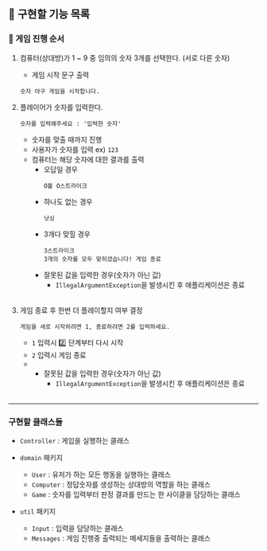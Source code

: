 ## 🎯 구현할 기능 목록

### 🚀 게임 진행 순서
1. 컴퓨터(상대방)가 1 ~ 9 중 임의의 숫자 3개를 선택한다. (서로 다른 숫자)
    - 게임 시작 문구 출력
    ```
    숫자 야구 게임을 시작합니다.
    ```
2. 플레이어가 숫자를 입력한다.
   ```
   숫자를 입력해주세요 : '입력한 숫자'
   ```
    - 숫자를 맞출 때까지 진행
    - 사용자가 숫자를 입력 ex) `123`
    - 컴퓨터는 해당 숫자에 대한 결과를 출력
        - 오답일 경우
          ```
          O볼 O스트라이크
          ```
        - 하나도 없는 경우
          ```
          낫싱
          ```
        - 3개다 맞힐 경우
          ```
          3스트라이크
          3개의 숫자를 모두 맞히셨습니다! 게임 종료
          ```
        - 잘못된 값을 입력한 경우(숫자가 아닌 값)
            - `IllegalArgumentException`을 발생시킨 후 애플리케이션은 종료

    <br>

3. 게임 종료 후 한번 더 플레이할지 여부 결정
    ```
    게임을 새로 시작하려면 1, 종료하려면 2를 입력하세요.
    ```
    - `1` 입력시 2️⃣ 단계부터 다시 시작
    - `2` 입력시 게임 종료
    - - 잘못된 값을 입력한 경우(숫자가 아닌 값)
        - `IllegalArgumentException`을 발생시킨 후 애플리케이션은 종료

    <br>


<hr>

### 구현할 클래스들

- `Controller` : 게임을 실행하는 클래스 
  

- `domain` 패키지
  - `User` : 유저가 하는 모든 행동을 실행하는 클래스
  - `Computer` : 정답숫자를 생성하는 상대방의 역할을 하는 클래스 
  - `Game` : 숫자를 입력부터 판정 결과를 만드는 한 사이클을 담당하는 클래스
    

- `util` 패키지    
    - `Input` :  입력을 담당하는 클래스
    - `Messages` : 게임 진행중 출력되는 메세지들을 출력하는 클래스

